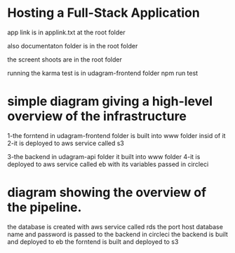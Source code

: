 # Hosting a Full-Stack Application

app link is in applink.txt at the root folder

also documentaton folder is in the root folder

the screent shoots are in the root folder

running the karma test is in udagram-frontend folder npm run test


# simple diagram giving a high-level overview of the infrastructure

1-the forntend in udagram-frontend folder is built into www folder insid of it 
2-it is deployed to aws service called s3

3-the backend in udagram-api folder it built into www folder
4-it is deployed to aws service called eb with its variables passed in circleci 


#  diagram showing the overview of the pipeline.

the database is created with aws service called rds 
the port host database name and password is passed to the backend in circleci
the backend is built and deployed to eb 
the forntend is built and deployed to s3